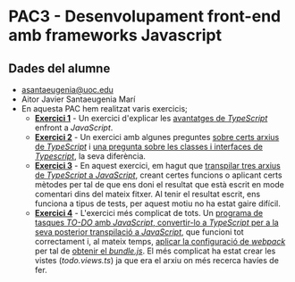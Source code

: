 # PAC3 - Desenvolupament front-end amb frameworks Javascript

## Dades del alumne

- asantaeugenia@uoc.edu
- Aitor Javier Santaeugenia Marí
- En aquesta PAC hem realitzat varis exercicis; <br>
    - <ins>**Exercici 1**</ins> - Un exercici d'explicar les <ins>avantatges de *TypeScript*</ins> enfront a *JavaScript*.
    - <ins>**Exercici 2**</ins> - Un exercici amb algunes preguntes <ins>sobre certs arxius de *TypeScript*</ins> i <ins>una pregunta sobre les classes i interfaces de *Typescript*</ins>, la seva diferència.
    - <ins>**Exercici 3**</ins> - En aquest exercici, em hagut que <ins>transpilar tres arxius de *TypeScript* a *JavaScript*</ins>,  creant certes funcions o aplicant certs mètodes per tal de que ens doni el resultat que està escrit en mode comentari dins del mateix fitxer. Al tenir el resultat escrit, ens funciona a tipus de tests, per aquest motiu no ha estat gaire difícil.
    - <ins>**Exercici 4**</ins> - L'exercici més complicat de tots. Un <ins>programa de tasques *TO-DO* amb *JavaScript*, convertir-lo a *TypeScript* per a la seva posterior transpilació a *JavaScript*</ins>, que funcioni tot correctament i, al mateix temps, <ins>aplicar la configuració de *webpack*</ins> per tal de <ins>obtenir el *bundle.js*</ins>. El més complicat ha estat crear les vistes (*todo.views.ts*) ja que era el arxiu on més recerca havíes de fer.